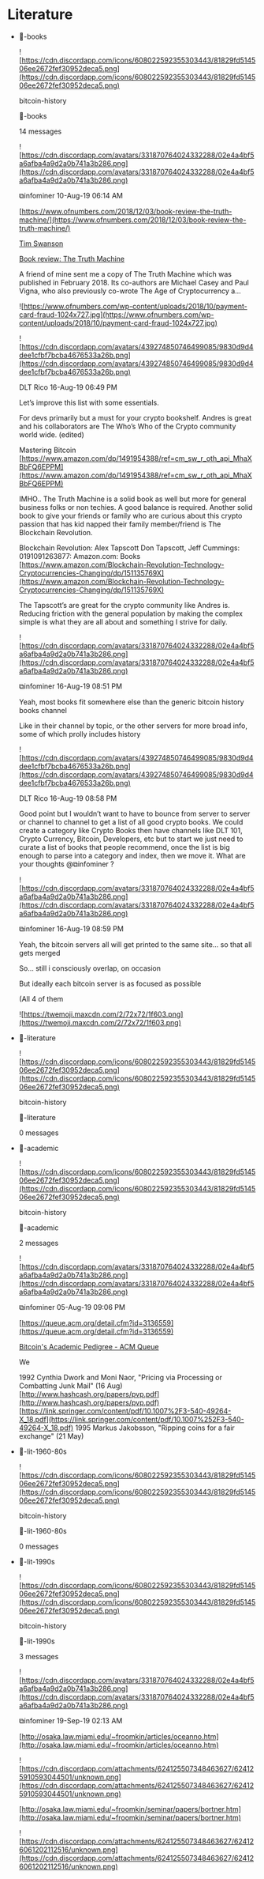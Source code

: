 # Literature

- 📝-books

    ![https://cdn.discordapp.com/icons/608022592355303443/81829fd514506ee2672fef30952deca5.png](https://cdn.discordapp.com/icons/608022592355303443/81829fd514506ee2672fef30952deca5.png)

    bitcoin-history

    📝-books

    14 messages

    ![https://cdn.discordapp.com/avatars/331870764024332288/02e4a4bf5a6afba4a9d2a0b741a3b286.png](https://cdn.discordapp.com/avatars/331870764024332288/02e4a4bf5a6afba4a9d2a0b741a3b286.png)

    ⧉infominer 10-Aug-19 06:14 AM

    [https://www.ofnumbers.com/2018/12/03/book-review-the-truth-machine/](https://www.ofnumbers.com/2018/12/03/book-review-the-truth-machine/)

    [Tim Swanson](https://www.ofnumbers.com/author/timswanson/)

    [Book review: The Truth Machine](https://www.ofnumbers.com/2018/12/03/book-review-the-truth-machine/)

    A friend of mine sent me a copy of The Truth Machine which was published in February 2018. Its co-authors are Michael Casey and Paul Vigna, who also previously co-wrote The Age of Cryptocurrency a…

    ![https://www.ofnumbers.com/wp-content/uploads/2018/10/payment-card-fraud-1024x727.jpg](https://www.ofnumbers.com/wp-content/uploads/2018/10/payment-card-fraud-1024x727.jpg)

    ![https://cdn.discordapp.com/avatars/439274850746499085/9830d9d4dee1cfbf7bcba4676533a26b.png](https://cdn.discordapp.com/avatars/439274850746499085/9830d9d4dee1cfbf7bcba4676533a26b.png)

    DLT Rico 16-Aug-19 06:49 PM

    Let’s improve this list with some essentials.

    For devs primarily but a must for your crypto bookshelf. Andres is great and his collaborators are The Who’s Who of the Crypto community world wide. (edited)

    Mastering Bitcoin [https://www.amazon.com/dp/1491954388/ref=cm_sw_r_oth_api_MhaXBbFQ6EPPM](https://www.amazon.com/dp/1491954388/ref=cm_sw_r_oth_api_MhaXBbFQ6EPPM)

    IMHO.. The Truth Machine is a solid book as well but more for general business folks or non techies. A good balance is required. Another solid book to give your friends or family who are curious about this crypto passion that has kid napped their family member/friend is The Blockchain Revolution.

    Blockchain Revolution: Alex Tapscott Don Tapscott, Jeff Cummings: 0191091263877: Amazon.com: Books [https://www.amazon.com/Blockchain-Revolution-Technology-Cryptocurrencies-Changing/dp/151135769X](https://www.amazon.com/Blockchain-Revolution-Technology-Cryptocurrencies-Changing/dp/151135769X)

    The Tapscott’s are great for the crypto community like Andres is. Reducing friction with the general population by making the complex simple is what they are all about and something I strive for daily.

    ![https://cdn.discordapp.com/avatars/331870764024332288/02e4a4bf5a6afba4a9d2a0b741a3b286.png](https://cdn.discordapp.com/avatars/331870764024332288/02e4a4bf5a6afba4a9d2a0b741a3b286.png)

    ⧉infominer 16-Aug-19 08:51 PM

    Yeah, most books fit somewhere else than the generic bitcoin history books channel

    Like in their channel by topic, or the other servers for more broad info, some of which prolly includes history

    ![https://cdn.discordapp.com/avatars/439274850746499085/9830d9d4dee1cfbf7bcba4676533a26b.png](https://cdn.discordapp.com/avatars/439274850746499085/9830d9d4dee1cfbf7bcba4676533a26b.png)

    DLT Rico 16-Aug-19 08:58 PM

    Good point but I wouldn’t want to have to bounce from server to server or channel to channel to get a list of all good crypto books. We could create a category like Crypto Books then have channels like DLT 101, Crypto Currency, Bitcoin, Developers, etc but to start we just need to curate a list of books that people recommend, once the list is big enough to parse into a category and index, then we move it. What are your thoughts @⧉infominer ?

    ![https://cdn.discordapp.com/avatars/331870764024332288/02e4a4bf5a6afba4a9d2a0b741a3b286.png](https://cdn.discordapp.com/avatars/331870764024332288/02e4a4bf5a6afba4a9d2a0b741a3b286.png)

    ⧉infominer 16-Aug-19 08:59 PM

    Yeah, the bitcoin servers all will get printed to the same site... so that all gets merged

    So... still i consciously overlap, on occasion

    But ideally each bitcoin server is as focused as possible

    (All 4 of them

    ![https://twemoji.maxcdn.com/2/72x72/1f603.png](https://twemoji.maxcdn.com/2/72x72/1f603.png)

- 📜-literature

    ![https://cdn.discordapp.com/icons/608022592355303443/81829fd514506ee2672fef30952deca5.png](https://cdn.discordapp.com/icons/608022592355303443/81829fd514506ee2672fef30952deca5.png)

    bitcoin-history

    📜-literature

    0 messages

- 📜-academic

    ![https://cdn.discordapp.com/icons/608022592355303443/81829fd514506ee2672fef30952deca5.png](https://cdn.discordapp.com/icons/608022592355303443/81829fd514506ee2672fef30952deca5.png)

    bitcoin-history

    📜-academic

    2 messages

    ![https://cdn.discordapp.com/avatars/331870764024332288/02e4a4bf5a6afba4a9d2a0b741a3b286.png](https://cdn.discordapp.com/avatars/331870764024332288/02e4a4bf5a6afba4a9d2a0b741a3b286.png)

    ⧉infominer 05-Aug-19 09:06 PM

    [https://queue.acm.org/detail.cfm?id=3136559](https://queue.acm.org/detail.cfm?id=3136559)

    [Bitcoin's Academic Pedigree - ACM Queue](https://queue.acm.org/detail.cfm?id=3136559)

    We

    1992 Cynthia Dwork and Moni Naor, "Pricing via Processing or Combatting Junk Mail" (16 Aug) [http://www.hashcash.org/papers/pvp.pdf](http://www.hashcash.org/papers/pvp.pdf) [https://link.springer.com/content/pdf/10.1007%2F3-540-49264-X_18.pdf](https://link.springer.com/content/pdf/10.1007%252F3-540-49264-X_18.pdf) 1995 Markus Jakobsson, "Ripping coins for a fair exchange" (21 May)

- 📜-lit-1960-80s

    ![https://cdn.discordapp.com/icons/608022592355303443/81829fd514506ee2672fef30952deca5.png](https://cdn.discordapp.com/icons/608022592355303443/81829fd514506ee2672fef30952deca5.png)

    bitcoin-history

    📜-lit-1960-80s

    0 messages

- 📜-lit-1990s

    ![https://cdn.discordapp.com/icons/608022592355303443/81829fd514506ee2672fef30952deca5.png](https://cdn.discordapp.com/icons/608022592355303443/81829fd514506ee2672fef30952deca5.png)

    bitcoin-history

    📜-lit-1990s

    3 messages

    ![https://cdn.discordapp.com/avatars/331870764024332288/02e4a4bf5a6afba4a9d2a0b741a3b286.png](https://cdn.discordapp.com/avatars/331870764024332288/02e4a4bf5a6afba4a9d2a0b741a3b286.png)

    ⧉infominer 19-Sep-19 02:13 AM

    [http://osaka.law.miami.edu/~froomkin/articles/oceanno.htm](http://osaka.law.miami.edu/~froomkin/articles/oceanno.htm)

    ![https://cdn.discordapp.com/attachments/624125507348463627/624125910593044501/unknown.png](https://cdn.discordapp.com/attachments/624125507348463627/624125910593044501/unknown.png)

    [http://osaka.law.miami.edu/~froomkin/seminar/papers/bortner.htm](http://osaka.law.miami.edu/~froomkin/seminar/papers/bortner.htm)

    ![https://cdn.discordapp.com/attachments/624125507348463627/624126061202112516/unknown.png](https://cdn.discordapp.com/attachments/624125507348463627/624126061202112516/unknown.png)